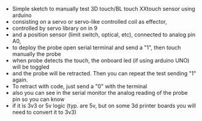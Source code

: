  * Simple sketch to manually test 3D touch/BL touch XXtouch sensor using arduino
 * consisting on a servo or servo-like controlled coil as effector, 
 * controlled by servo library on ìn 9
 * and a position sensor (limit switch, optical, etc), connected to analog pin A0,
 * to deploy the probe open serial terminal and send a "1", then touch manually the probe
 * when probe detects the touch, the onboard led (if using arduino UNO) will be toggled
 * and the probe will be retracted. Then you can repeat the test sending "1" again.
 * To retract with code, just send a "0" with the terminal
 * also you can see in the serial monitor the analog reading of the probe pin so you can know
 * if it is 3v3 or 5v logic (typ. are 5v, but on some 3d printer boards you will need to convert it to 3v3)